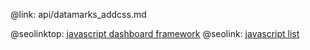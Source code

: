 @link: api/datamarks_addcss.md

@seolinktop: [javascript dashboard framework](https://webix.com)
@seolink: [javascript list](https://webix.com/widget/list/)